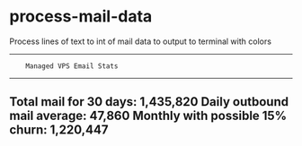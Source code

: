 # process-mail-data
Process lines of text to int of mail data to output to terminal with colors

------------------------------------------
        Managed VPS Email Stats
------------------------------------------
Total mail for 30 days:          1,435,820
Daily outbound mail average:        47,860
Monthly with possible 15% churn: 1,220,447
------------------------------------------
